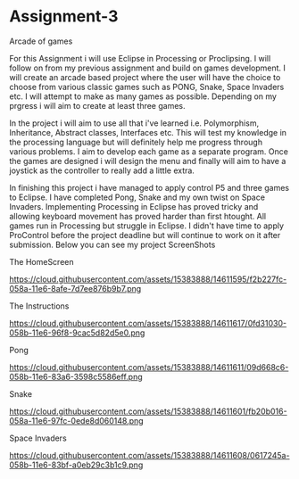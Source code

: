# Assignment-3
Arcade of games

For this Assignment i will use Eclipse in Processing or Proclipsing. I will follow on from my previous assignment and build on games development. I will create an arcade based project where the user will have the choice to choose from various classic games such as PONG, Snake, Space Invaders etc. I will attempt to make as many games as possible. Depending on my prgress i will aim to create at least three games. 

In the project i will aim to use all that i've learned i.e. Polymorphism, Inheritance, Abstract classes, Interfaces etc. This will test my knowledge in the processing language but will definitely help me progress through various problems. I aim to develop each game as a separate program. Once the games are designed i will design the menu and finally will aim to have a joystick as the controller to really add a little extra.

In finishing this project i have managed to apply control P5 and three games to Eclipse. I have completed Pong, Snake and my own twist on Space Invaders. Implementing Processing in Eclipse has proved tricky and allowing keyboard movement has proved harder than first htought. All games run in Processing but struggle in Eclipse. I didn't have time to apply ProControl before the project deadline but will continue to work on it after submission. Below you can see my project ScreenShots

The HomeScreen

https://cloud.githubusercontent.com/assets/15383888/14611595/f2b227fc-058a-11e6-8afe-7d7ee876b9b7.png

The Instructions 

https://cloud.githubusercontent.com/assets/15383888/14611617/0fd31030-058b-11e6-96f8-9cac5d82d5e0.png

Pong

https://cloud.githubusercontent.com/assets/15383888/14611611/09d668c6-058b-11e6-83a6-3598c5586eff.png

Snake

https://cloud.githubusercontent.com/assets/15383888/14611601/fb20b016-058a-11e6-97fc-0ede8d060148.png

Space Invaders

https://cloud.githubusercontent.com/assets/15383888/14611608/0617245a-058b-11e6-83bf-a0eb29c3b1c9.png

